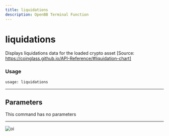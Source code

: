 ```yaml
---
title: liquidations
description: OpenBB Terminal Function
---
```


# liquidations

Displays liquidations data for the loaded crypto asset [Source: https://coinglass.github.io/API-Reference/#liquidation-chart]

### Usage 
```python
usage: liquidations
```

---
## Parameters

This command has no parameters


---
![oi](https://user-images.githubusercontent.com/1673206/186211230-e095fe05-6d86-4d6a-aa2d-dd84dee4ad52.png)

